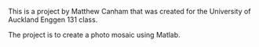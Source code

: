 This is a project by Matthew Canham that was created for the University of Auckland Enggen 131 class.

The project is to create a photo mosaic using Matlab.
